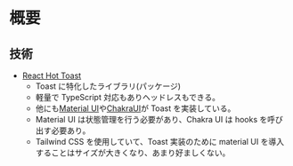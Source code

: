 # 概要

## 技術

- [React Hot Toast](https://react-hot-toast.com/)
  - Toast に特化したライブラリ(パッケージ)
  - 軽量で TypeScript 対応もありヘッドレスもできる。
  - 他にも[Material UI](https://material-ui.com/ja/components/snackbars/)や[ChakraUI](https://chakra-ui.com/docs/feedback/toast)が Toast を実装している。
  - Material UI は状態管理を行う必要があり、Chakra UI は hooks を呼び出す必要あり。
  - Tailwind CSS を使用していて、Toast 実装のために material UI を導入することはサイズが大きくなり、あまり好ましくない。
